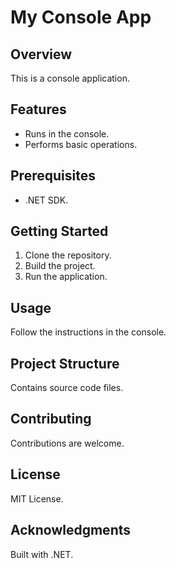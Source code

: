 # My Console App
## Overview
This is a console application.

## Features
- Runs in the console.
- Performs basic operations.

## Prerequisites
- .NET SDK.

## Getting Started
1. Clone the repository.
2. Build the project.
3. Run the application.

## Usage
Follow the instructions in the console.

## Project Structure
Contains source code files.

## Contributing
Contributions are welcome.

## License
MIT License.

## Acknowledgments
Built with .NET.
